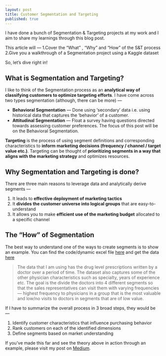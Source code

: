 ```yaml
---
layout: post
title: Customer Segmentation and Targeting
published: true
---
```


I have done a bunch of Segmentation & Targeting projects at my work and I aim to share my learnings through this blog post. 

This article will —
1.Cover the “What” , “Why” and “How” of the S&T process
2.Give you a walkthrough of a Segmentation project using a Kaggle dataset

So, let’s dive right in!

## What is Segmentation and Targeting?

I like to think of the Segmentation process as an **analytical way of classifying customers to optimize targeting efforts**. 
I have come across two types segmentation (although, there can be more) —

- **Behavioral Segmentation** — Done using ‘secondary’ data i.e. using historical data that captures the ‘behavior’ of a customer.
- **Attitudinal Segmentation** — Float a survey having questions directed towards assessing customer preferences.
The focus of this post will be on the Behavioral Segmentation.

**Targeting** is the process of using segment definitions and corresponding characteristics to **inform marketing decisions (frequency / channel / target value etc.)**. Targeting can be thought of **prioritizing segments in a way that aligns with the marketing strategy** and optimizes resources.


## Why Segmentation and Targeting is done?

There are three main reasons to leverage data and analytically derive segments —
1. It leads to **effective deployment of marketing tactics**
2. It **divides the customer universe into logical groups** that are easy-to-understand
3. It allows you to make **efficient use of the marketing budget** allocated to a specific channel


## The “How” of Segmentation

The best way to understand one of the ways to create segments is to show an example. You can find the code/dynamic excel file [here](https://github.com/akshayjadiya/HCPSegmentation) and get the data [here](https://www.kaggle.com/roamresearch/prescriptionbasedprediction)

> The data that I am using has the drug level prescriptions written by a doctor over a period of time. The dataset also captures some of the other physician characteristics such as specialty, years of experience etc. The goal is the divide the doctors into 4 different segments so that the sales representatives can visit them with varying frequencies — highest frequency to physicians in a group that is the most valuable and low/no visits to doctors in segments that are of low value.

If I have to summarize the overall process in 3 broad steps, they would be —
1. Identify customer characteristics that influence purchasing behavior
2. Rank customers on each of the identified dimensions
3. Define segments based on market understanding

If you've made this far and see the theory above in action through an example, please visit my post on [Medium](https://akshay-jadiya.medium.com/customer-segmentation-and-targeting-614a551fd199).
